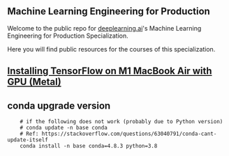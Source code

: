 ## Machine Learning Engineering for Production

Welcome to the public repo for [deeplearning.ai](https://www.deeplearning.ai/)'s Machine Learning Engineering for Production Specialization.

Here you will find public resources for the courses of this specialization.

## [Installing TensorFlow on M1 MacBook Air with GPU (Metal)](https://www.milindsoorya.com/blog/installing-tensorflow-on-m1-macbook-air-with-gpu#install-tensorflow)

## conda upgrade version

        # if the following does not work (probably due to Python version)
        # conda update -n base conda 
        # Ref: https://stackoverflow.com/questions/63040791/conda-cant-update-itself
        conda install -n base conda=4.8.3 python=3.8
